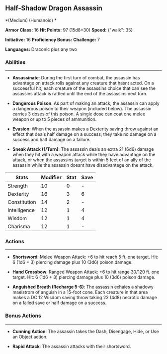 ## Half-Shadow Dragon Assassin
*(Medium) (Humanoid) *

**Armor Class:** 16
**Hit Points:** 97 (15d8+30)
**Speed:** {"walk": 35}

**Initiative:** 16
**Proficiency Bonus:**
**Challenge:** 7

**Languages:** Draconic plus any two

### Abilities
 --- 
- **Assassinate**: During the first turn of combat, the assassin has advantage on attack rolls against any creature that hasnt acted. On a successful hit, each creature of the assassins choice that can see the assassins attack is rattled until the end of the assassins next turn.

- **Dangerous Poison**: As part of making an attack, the assassin can apply a dangerous poison to their weapon (included below). The assassin carries 3 doses of this poison. A single dose can coat one melee weapon or up to 5 pieces of ammunition.

- **Evasion**: When the assassin makes a Dexterity saving throw against an effect that deals half damage on a success, they take no damage on a success and half damage on a failure.

- **Sneak Attack (1/Turn)**: The assassin deals an extra 21 (6d6) damage when they hit with a weapon attack while they have advantage on the attack, or when the assassins target is within 5 feet of an ally of the assassin while the assassin doesnt have disadvantage on the attack.



| Stats | Modifier | Stat | Save
| ---- | ---- | ---- | ---- |
| Strength | 10 | 0 | - |
| Dexterity | 16 | 3 | 6 |
| Constitution | 14 | 2 | - |
| Intelligence | 12 | 1 | 4 |
| Wisdom | 12 | 1 | 4 |
| Charisma | 12 | 1 | - |

### Actions
 --- 
- **Shortsword**: Melee Weapon Attack: +6 to hit  reach 5 ft.  one target. Hit: 6 (1d6 + 3) piercing damage plus 10 (3d6) poison damage.

- **Hand Crossbow**: Ranged Weapon Attack: +6 to hit  range 30/120 ft.  one target. Hit: 6 (1d6 + 3) piercing damage plus 10 (3d6) poison damage.

- **Anguished Breath (Recharge 5-6)**: The assassin exhales a shadowy maelstrom of anguish in a 15-foot cone. Each creature in that area makes a DC 12 Wisdom saving throw  taking 22 (4d8) necrotic damage on a failed save or half damage on a success.

### Bonus Actions
 --- 
- **Cunning Action**: The assassin takes the Dash, Disengage, Hide, or Use an Object action.

- **Rapid Attack**: The assassin attacks with their shortsword.

